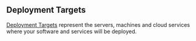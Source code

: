 <!-- from the terms section -->
## Deployment Targets

[Deployment Targets](/docs/infrastructure/deployment-targets/index.md) represent the servers, machines and cloud services where your software and services will be deployed.
